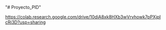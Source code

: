 "# Proyecto_PID" 

https://colab.research.google.com/drive/10diA8xk8HXb3wVrvhowk7pPXjpIcRi3D?usp=sharing
